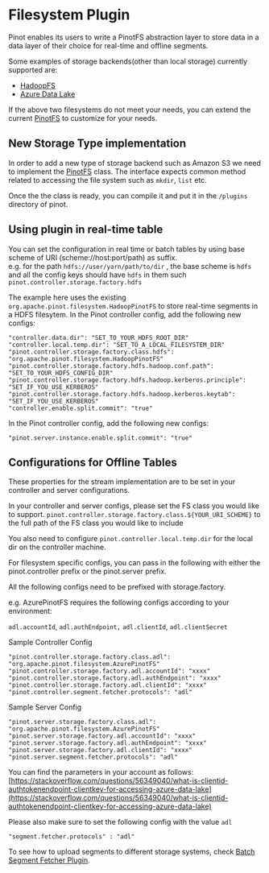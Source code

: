 # Filesystem Plugin

Pinot enables its users to write a PinotFS abstraction layer to store data in a data layer of their choice for real-time and offline segments.

Some examples of storage backends(other than local storage) currently supported are:

* [HadoopFS](https://hadoop.apache.org/docs/current/hadoop-project-dist/hadoop-common/FileSystemShell.html)
* [Azure Data Lake](https://azure.microsoft.com/en-us/solutions/data-lake/)

If the above two filesystems do not meet your needs, you can extend the current [PinotFS](https://github.com/apache/pinot/blob/master/pinot-spi/src/main/java/org/apache/pinot/spi/filesystem/PinotFS.java) to customize for your needs.

## New Storage Type implementation

In order to add a new type of storage backend such as Amazon S3 we need to implement the [PinotFS](https://github.com/apache/pinot/blob/master/pinot-spi/src/main/java/org/apache/pinot/spi/filesystem/PinotFS.java) class. The interface expects common method related to accessing the file system such as `mkdir`, `list` etc.

Once the the class is ready, you can compile it and put it in the `/plugins` directory of pinot.

## Using plugin in real-time table

You can set the configuration in real time or batch tables by using base scheme of URI (scheme://host:port/path) as suffix.\
e.g. for the path `hdfs://user/yarn/path/to/dir` , the base scheme is `hdfs` and all the config keys should have `hdfs` in them such `pinot.controller.storage.factory.hdfs`

The example here uses the existing `org.apache.pinot.filesystem.HadoopPinotFS` to store real-time segments in a HDFS filesytem. In the Pinot controller config, add the following new configs:

```
"controller.data.dir": "SET_TO_YOUR_HDFS_ROOT_DIR"
"controller.local.temp.dir": "SET_TO_A_LOCAL_FILESYSTEM_DIR"
"pinot.controller.storage.factory.class.hdfs": "org.apache.pinot.filesystem.HadoopPinotFS"
"pinot.controller.storage.factory.hdfs.hadoop.conf.path": "SET_TO_YOUR_HDFS_CONFIG_DIR"
"pinot.controller.storage.factory.hdfs.hadoop.kerberos.principle": "SET_IF_YOU_USE_KERBEROS"
"pinot.controller.storage.factory.hdfs.hadoop.kerberos.keytab": "SET_IF_YOU_USE_KERBEROS"
"controller.enable.split.commit": "true"
```

In the Pinot controller config, add the following new configs:

```
"pinot.server.instance.enable.split.commit": "true"
```

## Configurations for Offline Tables

These properties for the stream implementation are to be set in your controller and server configurations.

In your controller and server configs, please set the FS class you would like to support. `pinot.controller.storage.factory.class.${YOUR_URI_SCHEME}` to the full path of the FS class you would like to include

You also need to configure `pinot.controller.local.temp.dir` for the local dir on the controller machine.

For filesystem specific configs, you can pass in the following with either the pinot.controller prefix or the pinot.server prefix.

All the following configs need to be prefixed with storage.factory.

e.g. AzurePinotFS requires the following configs according to your environment:

`adl.accountId`, `adl.authEndpoint,` `adl.clientId`, `adl.clientSecret`

Sample Controller Config

```
"pinot.controller.storage.factory.class.adl": "org.apache.pinot.filesystem.AzurePinotFS"
"pinot.controller.storage.factory.adl.accountId": "xxxx"
"pinot.controller.storage.factory.adl.authEndpoint": "xxxx"
"pinot.controller.storage.factory.adl.clientId": "xxxx"
"pinot.controller.segment.fetcher.protocols": "adl"
```

Sample Server Config

```
"pinot.server.storage.factory.class.adl": "org.apache.pinot.filesystem.AzurePinotFS"
"pinot.server.storage.factory.adl.accountId": "xxxx"
"pinot.server.storage.factory.adl.authEndpoint": "xxxx"
"pinot.server.storage.factory.adl.clientId": "xxxx"
"pinot.server.segment.fetcher.protocols": "adl"
```

You can find the parameters in your account as follows: [https://stackoverflow.com/questions/56349040/what-is-clientid-authtokenendpoint-clientkey-for-accessing-azure-data-lake](https://stackoverflow.com/questions/56349040/what-is-clientid-authtokenendpoint-clientkey-for-accessing-azure-data-lake)

Please also make sure to set the following config with the value `adl`

```
"segment.fetcher.protocols" : "adl"
```

To see how to upload segments to different storage systems, check [Batch Segment Fetcher Plugin](write-your-batch.md).
